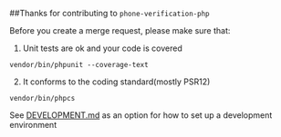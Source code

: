 
##Thanks for contributing to `phone-verification-php`

Before you create a merge request, please make sure that:
1)  Unit tests are ok and your code is covered
```shell
vendor/bin/phpunit --coverage-text
```
2) It conforms to the coding standard(mostly PSR12)
```shell
vendor/bin/phpcs
```
See [DEVELOPMENT.md](DEVELOPMENT.md) as an option for how to set up a development environment 
